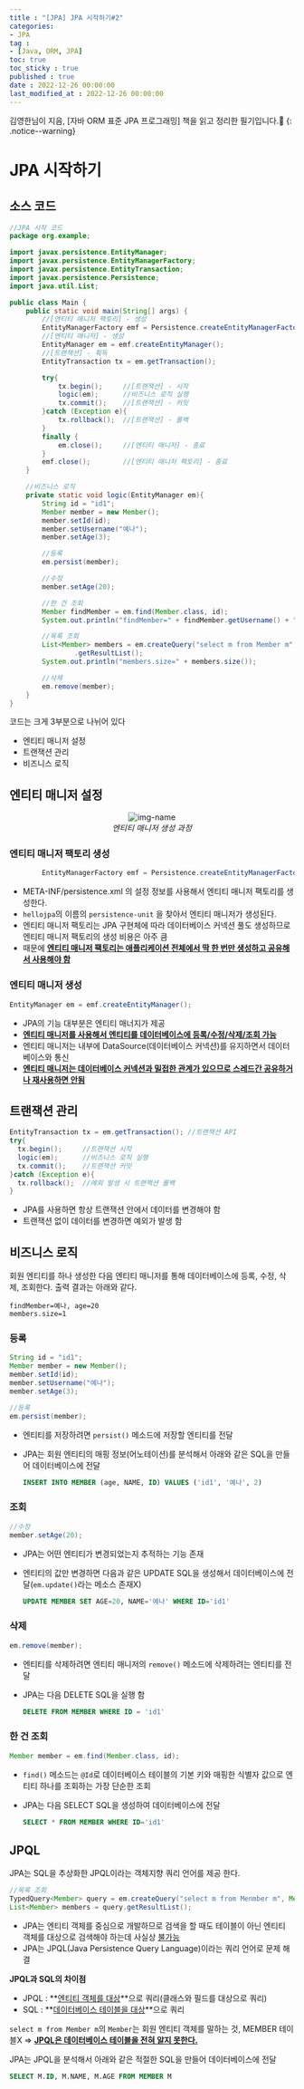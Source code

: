 ```yaml
---
title : "[JPA] JPA 시작하기#2"
categories:
- JPA
tag :
- [Java, ORM, JPA]
toc: true
toc_sticky : true
published : true
date : 2022-12-26 00:00:00
last_modified_at : 2022-12-26 00:00:00
---
```






김영한님이 지음, [자바 ORM 표준 JPA 프로그래밍] 책을 읽고 정리한 필기입니다.📢
{: .notice--warning}



# JPA 시작하기

## 소스 코드

```java
//JPA 시작 코드
package org.example;

import javax.persistence.EntityManager;
import javax.persistence.EntityManagerFactory;
import javax.persistence.EntityTransaction;
import javax.persistence.Persistence;
import java.util.List;

public class Main {
    public static void main(String[] args) {
        //[엔티티 매니저 팩토리] - 생성
        EntityManagerFactory emf = Persistence.createEntityManagerFactory("hellojpa");
        //[엔티티 매니저] - 생성
        EntityManager em = emf.createEntityManager();
        //[트랜잭션] - 획득
        EntityTransaction tx = em.getTransaction();

        try{
            tx.begin();     //[트랜잭션] - 시작
            logic(em);      //비즈니스 로직 실행
            tx.commit();    //[트랜잭션] - 커밋
        }catch (Exception e){
            tx.rollback();  //[트랜잭션] - 롤백
        }
        finally {
            em.close();     //[엔티티 매니저] - 종료
        }
        emf.close();        //[엔티티 매니저 팩토리] - 종료
    }

    //비즈니스 로직
    private static void logic(EntityManager em){
        String id = "id1";
        Member member = new Member();
        member.setId(id);
        member.setUsername("예나");
        member.setAge(3);

        //등록
        em.persist(member);

        //수정
        member.setAge(20);

        //한 건 조회
        Member findMember = em.find(Member.class, id);
        System.out.println("findMember=" + findMember.getUsername() + ", age=" + findMember.getAge());

        //목록 조회
        List<Member> members = em.createQuery("select m from Member m", Member.class)
                .getResultList();
        System.out.println("members.size=" + members.size());

        //삭제
        em.remove(member);
    }
}
```

코드는 크게 3부분으로 나뉘어 있다

- 엔티티 매니저 설정
- 트랜잭션 관리
- 비즈니스 로직



## 엔티티 매니저 설정

<p align="center">
  <img alt="img-name" src="https://user-images.githubusercontent.com/13410737/210161018-f4985fb6-525d-42ca-be7d-ddb8fd161d61.png">
  <br>
    <em>엔티티 매니저 생성 과정</em>
</p>

### 엔티티 매니저 팩토리 생성

```java
        EntityManagerFactory emf = Persistence.createEntityManagerFactory("hellojpa");
```

- META-INF/persistence.xml 의 설정 정보를 사용해서 엔티티 매니저 팩토리를 생성한다. 
- `hellojpa`의 이름의 `persistence-unit` 을 찾아서 엔티티 매니저가 생성된다.
- 엔티티 매니저 팩토리는 JPA 구현체에 따라 데이터베이스 커넥션 풀도 생성하므로 엔티티 매니저 팩토리의 생성 비용은 아주 큼
- 때문에 **<u>엔티티 매니저 팩토리는 애플리케이션 전체에서 딱 한 번만 생성하고 공유해서 사용해야 함</u>**

### 엔티티 매니저 생성

```java
EntityManager em = emf.createEntityManager();
```

- JPA의 기능 대부분은 엔티티 매너지가 제공
- **<u>엔티티 매니저를 사용해서 엔티티를 데이터베이스에 등록/수정/삭제/조회 가능</u>**
- 엔티티 매니저는 내부에 DataSource(데이터베이스 커넥션)를 유지하면서 데이터베이스와 통신
- **<u>엔티티 매니저는 데이터베이스 커넥션과 밀접한 관계가 있으므로 스레드간 공유하거나 재사용하면 안됨</u>**



## 트랜잭션 관리

```java
EntityTransaction tx = em.getTransaction(); //트랜잭션 API
try{
  tx.begin();     //트랜잭션 시작
  logic(em);      //비즈니스 로직 실행
  tx.commit();    //트랜잭션 커밋
}catch (Exception e){
  tx.rollback();  //예외 발생 시 트랜잭션 롤백
}
```

- JPA를 사용하면 항상 트랜잭션 안에서 데이터를 변경해야 함
- 트랜잭션 없이 데이터를 변경하면 예외가 발생 함



## 비즈니스 로직

회원 엔티티를 하나 생성한 다음 엔티티 매니저를 통해 데이터베이스에 등록, 수정, 삭제, 조회한다. 출력 결과는 아래와 같다.

```
findMember=예나, age=20
members.size=1
```

### 등록

```java
String id = "id1";
Member member = new Member();
member.setId(id);
member.setUsername("예나");
member.setAge(3);

//등록
em.persist(member);
```

- 엔티티를 저장하려면 `persist()` 메소드에 저장할 엔티티를 전달

- JPA는 회원 엔티티의 매핑 정보(어노테이션)를 분석해서 아래와 같은 SQL을 만들어 데이터베이스에 전달

    ```sql
    INSERT INTO MEMBER (age, NAME, ID) VALUES ('id1', '예나', 2)
    ```

    

### 조회

````java
//수정
member.setAge(20);
````

- JPA는 어떤 엔티티가 변경되었는지 추적하는 기능 존재

- 엔티티의 값만 변경하면 다음과 같은 UPDATE SQL을 생성해서 데이터베이스에 전달(`em.update()`라는 메소스 존재X)

    ```sql
    UPDATE MEMBER SET AGE=20, NAME='예나' WHERE ID='id1'
    ```



### 삭제

```java
em.remove(member);
```

- 엔티티를 삭제하려면 엔티티 매니저의 `remove()` 메소드에 삭제하려는 엔티티를 전달

- JPA는 다음 DELETE SQL을 실행 함

    ```sql
    DELETE FROM MEMBER WHERE ID = 'id1'
    ```



### 한 건 조회

```java
Member member = em.find(Member.class, id);
```

- `find()` 메소드는 `@Id`로 데이터베이스 테이블의 기본 키와 매핑한 식별자 값으로 엔티티 하나를 조회하는 가장 단순한 조회

- JPA는 다음 SELECT SQL을 생성하여 데이터베이스에 전달

    ```sql
    SELECT * FROM MEMBER WHERE ID='id1'
    ```



## JPQL

JPA는 SQL을 추상화한 JPQL이라는 객체지향 쿼리 언어를 제공 한다.

```java
//목록 조회
TypedQuery<Member> query = em.createQuery("select m from Menmber m", Member.class);
List<Member> members = query.getResultList();
```

- JPA는 엔티티 객체를 중심으로 개발하므로 검색을 할 때도 테이블이 아닌 엔티티 객체를 대상으로 검색해야 하는데 사실상 <u>불가능</u>
- JPA는 JPQL(Java Persistence Query Language)이라는 쿼리 언어로 문제 해결



**JPQL과 SQL의 차이점**

- JPQL : **<u>엔티티 객체를 대상</u>**으로 쿼리(클래스와 필드를 대상으로 쿼리)
- SQL : **<u>데이터베이스 테이블을 대상</u>**으로 쿼리

`select m from Member m`의 `Member`는 회원 엔티티 객체를 말하는 것, MEMBER 테이블X => **<u>JPQL은 데이터베이스 테이블을 전혀 알지 못한다.</u>**

JPA는 JPQL을 분석해서 아래와 같은 적절한 SQL을 만들어 데이터베이스에 전달

```sql
SELECT M.ID, M.NAME, M.AGE FROM MEMBER M
```

